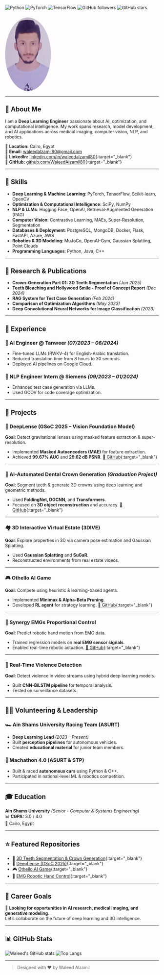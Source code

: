 ![Python](https://img.shields.io/badge/Python-3776AB?style=flat&logo=python&logoColor=white)
![PyTorch](https://img.shields.io/badge/PyTorch-EE4C2C?style=flat&logo=pytorch&logoColor=white)
![TensorFlow](https://img.shields.io/badge/TensorFlow-FF6F00?style=flat&logo=tensorflow&logoColor=white)
![GitHub followers](https://img.shields.io/github/followers/WaleedAlzamil80?style=social)
![GitHub stars](https://img.shields.io/github/stars/WaleedAlzamil80?style=social)

<img src="assets/profile.jpg" alt="Profile" width="150" style="border-radius: 50%; margin-top: 10px;">

---

## 🧠 About Me

I am a **Deep Learning Engineer** passionate about AI, optimization, and computational intelligence. My work spans research, model development, and AI applications across medical imaging, computer vision, NLP, and robotics.

📍 **Location:** Cairo, Egypt  
📧 **Email:** [waleedalzamil80@gmail.com](mailto:waleedalzamil80@gmail.com)  
🔗 **LinkedIn:** [linkedin.com/in/waleedalzamil80](https://linkedin.com/in/waleedalzamil80){:target="_blank"}  
🔗 **GitHub:** [github.com/WaleedAlzamil80](https://github.com/WaleedAlzamil80){:target="_blank"}

---

## 🧰 Skills

- **Deep Learning & Machine Learning**: PyTorch, TensorFlow, Scikit-learn, OpenCV  
- **Optimization & Computational Intelligence**: SciPy, NumPy  
- **NLP & LLMs**: Hugging Face, OpenAI, Retrieval-Augmented Generation (RAG)  
- **Computer Vision**: Contrastive Learning, MAEs, Super-Resolution, Segmentation  
- **Databases & Deployment**: PostgreSQL, MongoDB, Docker, Flask, FastAPI, Azure, AWS  
- **Robotics & 3D Modeling**: MuJoCo, OpenAI-Gym, Gaussian Splatting, Point Clouds  
- **Programming Languages**: Python, Java, C++

---

## 📄 Research & Publications

- **Crown-Generation Part 01: 3D Teeth Segmentation** *(Jan 2025)*  
- **Teeth Bleaching and Hollywood Smile - Proof of Concept Report** *(Dec 2024)*  
- **RAG System for Test Case Generation** *(Feb 2024)*  
- **Comparison of Optimization Algorithms** *(May 2023)*  
- **Deep Convolutional Neural Networks for Image Classification** *(2023)*  

---

## 💼 Experience

### 🔹 AI Engineer @ Tanweer *(07/2023 – 06/2024)*
- Fine-tuned LLMs (RWKV-4) for English-Arabic translation.
- Reduced translation time from 8 hours to 30 seconds.
- Deployed AI pipelines on Google Cloud.

### 🔹 NLP Engineer Intern @ Siemens *(09/2023 – 01/2024)*
- Enhanced test case generation via LLMs.
- Used GCOV for code coverage optimization.

---

## 🚀 Projects

### 🧬 DeepLense (GSoC 2025 – Vision Foundation Model)
**Goal**: Detect gravitational lenses using masked feature extraction & super-resolution.

<!--img src="assets/deeplense.gif" alt="DeepLense Project" width="100%"-->

- Implemented **Masked Autoencoders (MAE)** for feature extraction.
- Achieved **99.67% AUC** and **29.62 dB PSNR**. [🔗 GitHub](https://github.com/WaleedAlzamil80/deeplense25){:target="_blank"}

---

### 🦷 AI-Automated Dental Crown Generation *(Graduation Project)*  
**Goal**: Segment teeth & generate 3D crowns using deep learning and geometric methods.

<!--img src="assets/3dcrown_pipeline.png" alt="3D Crown Generation" width="100%"-->

- Used **FoldingNet, DGCNN**, and **Transformers**.
- Focused on **3D object reconstruction** and accuracy. [🔗 GitHub](https://github.com/WaleedAlzamil80/3DModels){:target="_blank"}

---

### 🏘️ 3D Interactive Virtual Estate (3DIVE)
**Goal**: Explore properties in 3D via camera pose estimation and Gaussian Splatting.

<!--img src="assets/3dive.gif" alt="3DIVE" width="100%"-->

- Used **Gaussian Splatting** and **SuGaR**.
- Reconstructed environments from real estate videos.

---

### 🎮 Othello AI Game
**Goal**: Compete using heuristic & learning-based agents.

<!--img src="assets/othello_ai.png" alt="Othello AI" width="100%"-->

- Implemented **Minimax & Alpha-Beta Pruning**.
- Developed **RL agent** for strategy learning. [🔗 GitHub](https://github.com/WaleedAlzamil80/Othello-AI){:target="_blank"}

---

### 🦾 Synergy EMGs Proportional Control
**Goal**: Predict robotic hand motion from EMG data.

<!-- img src="assets/emg_hand.gif" alt="EMG Project" width="100%"-->

- Trained regression models on **real EMG sensor signals**.
- Enabled real-time robotic actuation. [🔗 GitHub](https://github.com/WaleedAlzamil80/EMG_Synergy_project){:target="_blank"}

---

### 🎥 Real-Time Violence Detection
**Goal**: Detect violence in video streams using hybrid deep learning models.

<!-- img src="assets/violence_detection.gif" alt="Violence Detection" width="100%"-->

- Built **CNN-BiLSTM pipeline** for temporal analysis.
- Tested on surveillance datasets.

---

## 👨‍🏫 Volunteering & Leadership

### 🏎️ Ain Shams University Racing Team (ASURT)
- **Deep Learning Lead** *(2023 – Present)*
- Built **perception pipelines** for autonomous vehicles.
- Created **educational material** for junior team members.

### 🤖 Machathon 4.0 (ASURT & STP)
- Built & raced **autonomous cars** using Python & C++.
- Participated in national-level ML & robotics competition.

---

## 🎓 Education

**Ain Shams University** *(Senior - Computer & Systems Engineering)*  
📊 **CGPA:** 3.0 / 4.0  
📍 Cairo, Egypt  

---

## ⭐ Featured Repositories

- 🦷 [3D Teeth Segmentation & Crown Generation](https://github.com/WaleedAlzamil80/3DModels){:target="_blank"}  
- 🔭 [DeepLense (GSoC 2025)](https://github.com/WaleedAlzamil80/deeplense25/){:target="_blank"}  
- 🎮 [Othello AI Game](https://github.com/WaleedAlzamil80/Othello-AI){:target="_blank"}  
- 🦾 [EMG Robotic Hand Control](https://github.com/WaleedAlzamil80/EMG_Synergy_project){:target="_blank"}

---

## 🎯 Career Goals

🚀 **Looking for opportunities in AI research, medical imaging, and generative modeling**.  
Let’s collaborate on the future of deep learning and 3D intelligence.

---

## 📊 GitHub Stats

![Waleed's GitHub stats](https://github-readme-stats.vercel.app/api?username=WaleedAlzamil80&show_icons=true&theme=default)
![Top Langs](https://github-readme-stats.vercel.app/api/top-langs/?username=WaleedAlzamil80&layout=compact&theme=default)

---

> Designed with ❤️ by Waleed Alzamil